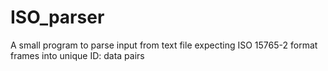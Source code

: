 # ISO_parser
A small program to parse input from text file expecting ISO 15765-2 format frames into unique ID: data pairs
